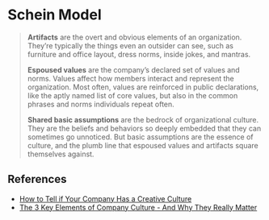 # Schein Model

> **Artifacts** are the overt and obvious elements of an organization. They’re typically the things even an outsider can see, such as furniture and office layout, dress norms, inside jokes, and mantras.
>
> **Espoused values** are the company’s declared set of values and norms. Values affect how members interact and represent the organization. Most often, values are reinforced in public declarations, like the aptly named list of core values, but also in the common phrases and norms individuals repeat often.
>
> **Shared basic assumptions** are the bedrock of organizational culture. They are the beliefs and behaviors so deeply embedded that they can sometimes go unnoticed. But basic assumptions are the essence of culture, and the plumb line that espoused values and artifacts square themselves against.

## References

- [How to Tell if Your Company Has a Creative Culture](https://hbr.org/2014/12/how-to-tell-if-your-company-has-a-creative-culture)
- [The 3 Key Elements of Company Culture - And Why They Really Matter](https://knowyourteam.com/blog/2018/01/16/the-3-key-elements-of-company-culture-and-why-they-really-matter/)